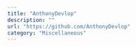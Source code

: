 ```yaml
---
title: "AnthonyDevlop"
description: ""
url: "https://github.com/AnthonyDevlop"
category: "Miscellaneous"
---
```

